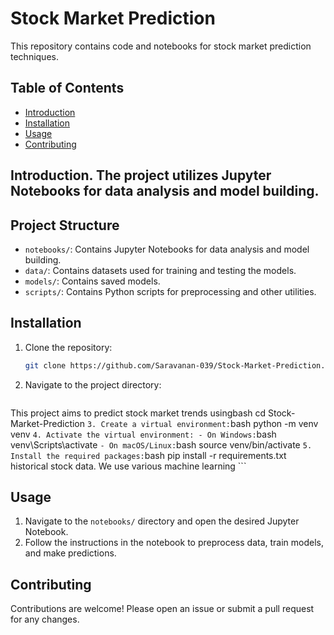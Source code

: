 # Stock Market Prediction

This repository contains code and notebooks for stock market prediction techniques.

## Table of Contents
- [Introduction](#introduction)
- [Installation](#installation)
- [Usage](#usage)
- [Contributing](#contributing)

## Introduction. The project utilizes Jupyter Notebooks for data analysis and model building.

## Project Structure

- `notebooks/`: Contains Jupyter Notebooks for data analysis and model building.
- `data/`: Contains datasets used for training and testing the models.
- `models/`: Contains saved models.
- `scripts/`: Contains Python scripts for preprocessing and other utilities.

## Installation

1. Clone the repository:
    ```bash
    git clone https://github.com/Saravanan-039/Stock-Market-Prediction.git
    ```
2. Navigate to the project directory:
    ```
This project aims to predict stock market trends usingbash
    cd Stock-Market-Prediction
    ```
3. Create a virtual environment:
    ```bash
    python -m venv venv
    ```
4. Activate the virtual environment:
    - On Windows:
        ```bash
        venv\Scripts\activate
        ```
    - On macOS/Linux:
        ```bash
        source venv/bin/activate
        ```
5. Install the required packages:
    ```bash
    pip install -r requirements.txt
    historical stock data. We use various machine learning ```

## Usage

1. Navigate to the `notebooks/` directory and open the desired Jupyter Notebook.
2. Follow the instructions in the notebook to preprocess data, train models, and make predictions.

## Contributing

Contributions are welcome! Please open an issue or submit a pull request for any changes.

